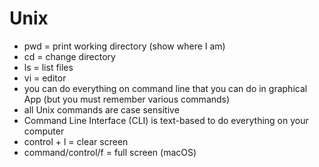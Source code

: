 # Unix
- pwd = print working directory (show where I am)
- cd = change directory
- ls = list files
- vi = editor
- you can do everything on command line that you can do in graphical App (but you must remember various commands)
- all Unix commands are case sensitive
- Command Line Interface (CLI) is text-based to do everything on your computer
- control + l = clear screen
- command/control/f = full screen (macOS)

